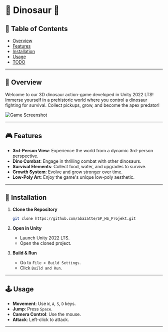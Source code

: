 # 🦖 Dinosaur  🦖

## 📌 Table of Contents

- [Overview](#-overview)
- [Features](#-features)
- [Installation](#-installation)
- [Usage](#️-usage)
- [TODO](#️-todo)

---

## 🌟 Overview

Welcome to our 3D dinosaur action-game developed in Unity 2022 LTS! Immerse yourself in a prehistoric world where you control a dinosaur fighting for survival. Collect pickups, grow, and become the apex predator!

![Game Screenshot](./screenshot.png)

---

## 🎮 Features

- **3rd-Person View**: Experience the world from a dynamic 3rd-person perspective.
- **Dino Combat**: Engage in thrilling combat with other dinosaurs.
- **Survival Elements**: Collect food, water, and upgrades to survive.
- **Growth System**: Evolve and grow stronger over time.
- **Low-Poly Art**: Enjoy the game's unique low-poly aesthetic.

---

## 💾 Installation

1. **Clone the Repository**
    ```bash
    git clone https://github.com/abazatte/SP_HS_Projekt.git
    ```
    
2. **Open in Unity**
    - Launch Unity 2022 LTS.
    - Open the cloned project.
      
3. **Build & Run**
    - Go to `File > Build Settings`.
    - Click `Build and Run`.

---

## 🕹️ Usage

- **Movement**: Use `W`, `A`, `S`, `D` keys.
- **Jump**: Press `Space`.
- **Camera Control**: Use the mouse.
- **Attack**: Left-click to attack.

---

